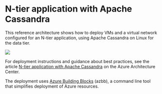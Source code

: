 # N-tier application with Apache Cassandra

This reference architecture shows how to deploy VMs and a virtual network configured for an N-tier application, using Apache Cassandra on Linux for the data tier.

![](https://docs.microsoft.com/azure/architecture/reference-architectures/n-tier/images/n-tier-cassandra.png)

For deployment instructions and guidance about best practices, see the article [N-tier application with Apache Cassandra](https://docs.microsoft.com/azure/architecture/reference-architectures/n-tier/n-tier-cassandra) on the Azure Architecture Center.

The deployment uses [Azure Building Blocks](https://github.com/mspnp/template-building-blocks/wiki) (azbb), a command line tool that simplifies deployment of Azure resources.